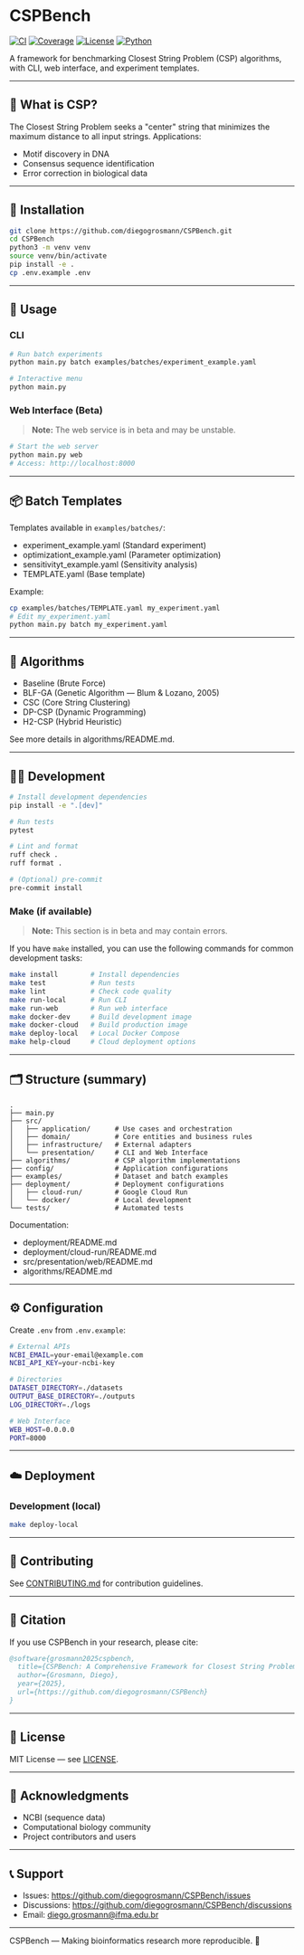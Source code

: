 # CSPBench

[![CI](https://github.com/diegogrosmann/CSPBench/workflows/CI/badge.svg)](https://github.com/diegogrosmann/CSPBench/actions)
[![Coverage](https://codecov.io/gh/diegogrosmann/CSPBench/branch/main/graph/badge.svg)](https://codecov.io/gh/diegogrosmann/CSPBench)
[![License](https://img.shields.io/badge/License-MIT-blue.svg)](LICENSE)
[![Python](https://img.shields.io/badge/python-3.8+-blue.svg)](https://www.python.org/downloads/)

A framework for benchmarking Closest String Problem (CSP) algorithms, with CLI, web interface, and experiment templates.

---

## 🔎 What is CSP?

The Closest String Problem seeks a "center" string that minimizes the maximum distance to all input strings. Applications:
- Motif discovery in DNA
- Consensus sequence identification
- Error correction in biological data

---

## 🚀 Installation

```bash
git clone https://github.com/diegogrosmann/CSPBench.git
cd CSPBench
python3 -m venv venv
source venv/bin/activate
pip install -e .
cp .env.example .env
```

---

## 🧭 Usage

### CLI
```bash
# Run batch experiments
python main.py batch examples/batches/experiment_example.yaml

# Interactive menu
python main.py
```

### Web Interface (Beta)
> **Note:** The web service is in beta and may be unstable.

```bash
# Start the web server
python main.py web
# Access: http://localhost:8000
```

---

## 📦 Batch Templates

Templates available in `examples/batches/`:
- experiment_example.yaml    (Standard experiment)
- optimizationt_example.yaml (Parameter optimization)
- sensitivityt_example.yaml  (Sensitivity analysis)
- TEMPLATE.yaml              (Base template)

Example:
```bash
cp examples/batches/TEMPLATE.yaml my_experiment.yaml
# Edit my_experiment.yaml
python main.py batch my_experiment.yaml
```

---

## 🧠 Algorithms

- Baseline (Brute Force)
- BLF-GA (Genetic Algorithm — Blum & Lozano, 2005)
- CSC (Core String Clustering)
- DP-CSP (Dynamic Programming)
- H2-CSP (Hybrid Heuristic)

See more details in algorithms/README.md.

---

## 🧑‍💻 Development

```bash
# Install development dependencies
pip install -e ".[dev]"

# Run tests
pytest

# Lint and format
ruff check .
ruff format .

# (Optional) pre-commit
pre-commit install
```

### Make (if available)
> **Note:** This section is in beta and may contain errors.

If you have `make` installed, you can use the following commands for common development tasks:
```bash
make install        # Install dependencies
make test           # Run tests
make lint           # Check code quality
make run-local      # Run CLI
make run-web        # Run web interface
make docker-dev     # Build development image
make docker-cloud   # Build production image
make deploy-local   # Local Docker Compose
make help-cloud     # Cloud deployment options
```

---

## 🗂️ Structure (summary)

```
.
├── main.py
├── src/
│   ├── application/      # Use cases and orchestration
│   ├── domain/           # Core entities and business rules
│   ├── infrastructure/   # External adapters
│   └── presentation/     # CLI and Web Interface
├── algorithms/           # CSP algorithm implementations
├── config/               # Application configurations
├── examples/             # Dataset and batch examples
├── deployment/           # Deployment configurations
│   ├── cloud-run/        # Google Cloud Run
│   └── docker/           # Local development
└── tests/                # Automated tests
```

Documentation:
- deployment/README.md
- deployment/cloud-run/README.md
- src/presentation/web/README.md
- algorithms/README.md

---

## ⚙️ Configuration

Create `.env` from `.env.example`:
```bash
# External APIs
NCBI_EMAIL=your-email@example.com
NCBI_API_KEY=your-ncbi-key

# Directories
DATASET_DIRECTORY=./datasets
OUTPUT_BASE_DIRECTORY=./outputs
LOG_DIRECTORY=./logs

# Web Interface
WEB_HOST=0.0.0.0
PORT=8000
```

---

## ☁️ Deployment

### Development (local)
```bash
make deploy-local
```
---

## 🤝 Contributing

See [CONTRIBUTING.md](CONTRIBUTING.md) for contribution guidelines.

---

## 📝 Citation

If you use CSPBench in your research, please cite:
```bibtex
@software{grosmann2025cspbench,
  title={CSPBench: A Comprehensive Framework for Closest String Problem Benchmarking},
  author={Grosmann, Diego},
  year={2025},
  url={https://github.com/diegogrosmann/CSPBench}
}
```

---

## 📜 License

MIT License — see [LICENSE](LICENSE).

---

## 🙏 Acknowledgments

- NCBI (sequence data)
- Computational biology community
- Project contributors and users

---

## 📞 Support

- Issues: https://github.com/diegogrosmann/CSPBench/issues
- Discussions: https://github.com/diegogrosmann/CSPBench/discussions
- Email: diego.grosmann@ifma.edu.br

---

CSPBench — Making bioinformatics research more reproducible. 🧬
